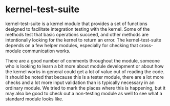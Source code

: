 # kernel-test-suite

kernel-test-suite is a kernel module that provides a set of functions designed
to facilitate integration testing with the kernel. Some of the methods test
that basic operations succeed, and other methods are intentionally looking for
the kernel to return an error. The kernel-test-suite depends on a few helper
modules, especially for checking that cross-module communication works.

There are a good number of comments throughout the module, someone who is
looking to learn a bit more about module development or about how the kernel
works in general could get a lot of value out of reading the code. It should be
noted that because this is a tester module, there are a lot more checks and a
lot more input validation than is typically necessary in an ordinary module. We
tried to mark the places where this is happening, but it may also be good to
check out a non-testing module as well to see what a standard module looks
like.
